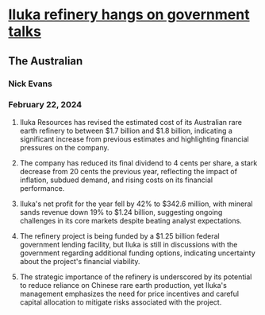 # [Iluka refinery hangs on government talks](https://advance.lexis.com/api/document?collection=news&id=urn:contentItem:6BCW-6361-JD3N-53X4-00000-00&context=1519360)
## The Australian
### Nick Evans
### February 22, 2024

1. Iluka Resources has revised the estimated cost of its Australian rare earth refinery to between $1.7 billion and $1.8 billion, indicating a significant increase from previous estimates and highlighting financial pressures on the company.

2. The company has reduced its final dividend to 4 cents per share, a stark decrease from 20 cents the previous year, reflecting the impact of inflation, subdued demand, and rising costs on its financial performance.

3. Iluka's net profit for the year fell by 42% to $342.6 million, with mineral sands revenue down 19% to $1.24 billion, suggesting ongoing challenges in its core markets despite beating analyst expectations.

4. The refinery project is being funded by a $1.25 billion federal government lending facility, but Iluka is still in discussions with the government regarding additional funding options, indicating uncertainty about the project's financial viability.

5. The strategic importance of the refinery is underscored by its potential to reduce reliance on Chinese rare earth production, yet Iluka's management emphasizes the need for price incentives and careful capital allocation to mitigate risks associated with the project.